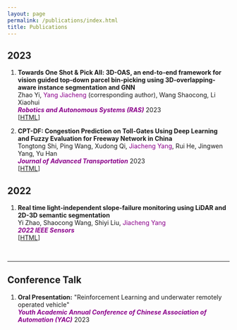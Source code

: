 ```yaml
---
layout: page
permalink: /publications/index.html
title: Publications
---
```



## 2023
1. **Towards One Shot & Pick All: 3D-OAS, an end-to-end framework for vision guided top-down parcel bin-picking using 3D-overlapping-aware instance segmentation and GNN**  
Zhao Yi, <font color='DarkMagenta'>Yang Jiacheng</font> (corresponding author), Wang Shaocong, Li Xiaohui  
***<font color='DarkMagenta'>Robotics and Autonomous Systems (RAS)</font>*** 2023  
[[HTML](https://www.sciencedirect.com/science/article/abs/pii/S0921889023001306)]  

2. **CPT-DF: Congestion Prediction on Toll-Gates Using Deep Learning and Fuzzy Evaluation for Freeway Network in China**  
Tongtong Shi, Ping Wang, Xudong Qi, <font color='DarkMagenta'>Jiacheng Yang</font>, Rui He, Jingwen Yang, Yu Han  
***<font color='DarkMagenta'>Journal of Advanced Transportation</font>*** 2023  
[[HTML](https://www.hindawi.com/journals/jat/2023/2941035/)]  


## 2022

1. **Real time light-independent slope-failure monitoring using LiDAR and 2D-3D semantic segmentation**  
Yi Zhao, Shaocong Wang, Shiyi Liu, <font color='DarkMagenta'>Jiacheng Yang</font>  
***<font color='DarkMagenta'>2022 IEEE Sensors</font>***  
[[HTML](https://ieeexplore.ieee.org/abstract/document/9967046)]

<br>

---

## Conference Talk

1. **Oral Presentation:** "Reinforcement Learning and underwater remotely operated vehicle"  
***<font color='DarkMagenta'>Youth Academic Annual Conference of Chinese Association of Automation (YAC)</font>*** 2023
